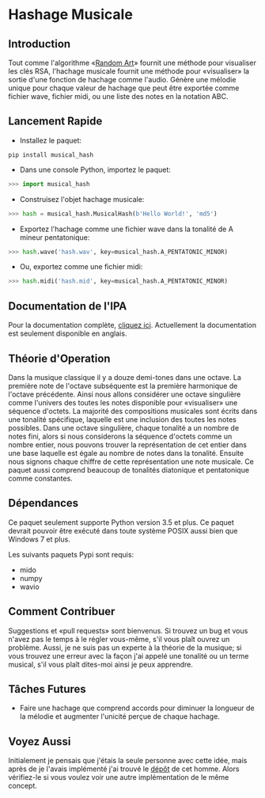 # Hashage Musicale
## Introduction
Tout comme l'algorithme «[Random Art](https://github.com/calmh/randomart)»
fournit une méthode pour visualiser les clés RSA, l'hachage musicale fournit
une méthode pour «visualiser» la sortie d'une fonction de hachage comme
l'audio.  Génère une mélodie unique pour chaque valeur de hachage que peut être
exportée comme fichier wave, fichier midi, ou une liste des notes en la
notation ABC.

## Lancement Rapide
* Installez le paquet:

```
pip install musical_hash
```

* Dans une console Python, importez le paquet:

```python
>>> import musical_hash
```

* Construisez l'objet hachage musicale:

```python
>>> hash = musical_hash.MusicalHash(b'Hello World!', 'md5')
```

* Exportez l'hachage comme une fichier wave dans la tonalité de A mineur pentatonique:

```python
>>> hash.wave('hash.wav', key=musical_hash.A_PENTATONIC_MINOR)
```

* Ou, exportez comme une fichier midi:

```python
>>> hash.midi('hash.mid', key=musical_hash.A_PENTATONIC_MINOR)
```

## Documentation de l'IPA
Pour la documentation complète, [cliquez ici](api_documentation.md).
Actuellement la documentation est seulement disponible en anglais.

## Théorie d'Operation
Dans la musique classique il y a douze demi-tones dans une octave. La première
note de l'octave subséquente est la première harmonique de l'octave précédente.
Ainsi nous allons considérer une octave singulière comme l'univers des toutes
les notes disponible pour «visualiser» une séquence d'octets.  La majorité
des compositions musicales sont écrits dans une tonalité spécifique, laquelle
est une inclusion des toutes les notes possibles.  Dans une octave singulière,
chaque tonalité a un nombre de notes fini, alors si nous considerons la
séquence d'octets comme un nombre entier, nous pouvons trouver la
représentation de cet entier dans une base laquelle est égale au nombre de
notes dans la tonalité.  Ensuite nous signons chaque chiffre de cette
représentation une note musicale.  Ce paquet aussi comprend beaucoup de
tonalités diatonique et pentatonique comme constantes.

## Dépendances
Ce paquet seulement supporte Python version 3.5 et plus.  Ce paquet devrait
pouvoir être exécuté dans toute système POSIX aussi bien que Windows 7 et plus.

Les suivants paquets Pypi sont requis:
* mido
* numpy
* wavio

## Comment Contribuer
Suggestions et «pull requests» sont bienvenus.  Si trouvez un bug et vous
n'avez pas le temps à le régler vous-même, s'il vous plaît ouvrez un problème.
Aussi, je ne suis pas un experte à la théorie de la musique; si vous trouvez
une erreur avec la façon j'ai appelé une tonalité ou un terme musical, s'il
vous plaît dites-moi ainsi je peux apprendre.

## Tâches Futures
- Faire une hachage que comprend accords pour diminuer la longueur de la
    mélodie et augmenter l'unicité perçue de chaque hachage.

## Voyez Aussi
Initialement je pensais que j'étais la seule personne avec cette idée, mais
après de je l'avais implémenté j'ai trouvé le
[dépôt](https://github.com/jmaclean/musical-hash) de cet homme. Alors
vérifiez-le si vous voulez voir une autre implémentation de le même concept.